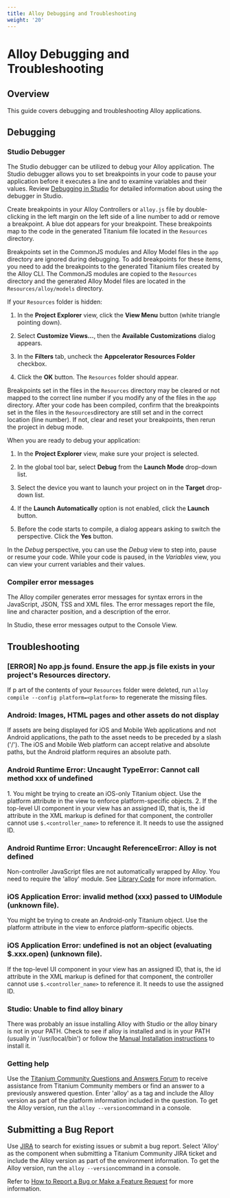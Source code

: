 ```yaml
---
title: Alloy Debugging and Troubleshooting
weight: '20'
---
```


# Alloy Debugging and Troubleshooting

## Overview

This guide covers debugging and troubleshooting Alloy applications.

## Debugging

### Studio Debugger

The Studio debugger can be utilized to debug your Alloy application. The Studio debugger allows you to set breakpoints in your code to pause your application before it executes a line and to examine variables and their values. Review [Debugging in Studio](/guide/Titanium_SDK/Titanium_SDK_How-tos/Debugging_and_Profiling/Debugging_in_Studio/) for detailed information about using the debugger in Studio.

Create breakpoints in your Alloy Controllers or `alloy.js` file by double-clicking in the left margin on the left side of a line number to add or remove a breakpoint. A blue dot appears for your breakpoint. These breakpoints map to the code in the generated Titanium file located in the `Resources` directory.

Breakpoints set in the CommonJS modules and Alloy Model files in the `app` directory are ignored during debugging. To add breakpoints for these items, you need to add the breakpoints to the generated Titanium files created by the Alloy CLI. The CommonJS modules are copied to the `Resources` directory and the generated Alloy Model files are located in the `Resources/alloy/models` directory.

If your `Resources` folder is hidden:

1. In the **Project Explorer** view, click the **View Menu** button (white triangle pointing down).

2. Select **Customize Views...**, then the **Available Customizations** dialog appears.

3. In the **Filters** tab, uncheck the **Appcelerator Resources Folder** checkbox.

4. Click the **OK** button. The `Resources` folder should appear.

Breakpoints set in the files in the `Resources` directory may be cleared or not mapped to the correct line number if you modify any of the files in the `app` directory. After your code has been compiled, confirm that the breakpoints set in the files in the `Resources`directory are still set and in the correct location (line number). If not, clear and reset your breakpoints, then rerun the project in debug mode.

When you are ready to debug your application:

1. In the **Project Explorer** view, make sure your project is selected.

2. In the global tool bar, select **Debug** from the **Launch Mode** drop-down list.

3. Select the device you want to launch your project on in the **Target** drop-down list.

4. If the **Launch Automatically** option is not enabled, click the **Launch** button.

5. Before the code starts to compile, a dialog appears asking to switch the perspective. Click the **Yes** button.

In the _Debug_ perspective, you can use the _Debug_ view to step into, pause or resume your code. While your code is paused, in the _Variables_ view, you can view your current variables and their values.

### Compiler error messages

The Alloy compiler generates error messages for syntax errors in the JavaScript, JSON, TSS and XML files. The error messages report the file, line and character position, and a description of the error.

In Studio, these error messages output to the Console View.

## Troubleshooting

### \[ERROR\] No app.js found. Ensure the app.js file exists in your project's Resources directory.

If p art of the contents of your `Resources` folder were deleted, run `alloy compile --config platform=<platform>` to regenerate the missing files.

### Android: Images, HTML pages and other assets do not display

If assets are being displayed for iOS and Mobile Web applications and not Android applications, the path to the asset needs to be preceded by a slash ('/'). The iOS and Mobile Web platform can accept relative and absolute paths, but the Android platform requires an absolute path.

### Android Runtime Error: Uncaught TypeError: Cannot call method xxx of undefined

1\. You might be trying to create an iOS-only Titanium object. Use the platform attribute in the view to enforce platform-specific objects.
2\. If the top-level UI component in your view has an assigned ID, that is, the id attribute in the XML markup is defined for that component, the controller cannot use `$.<controller_name>` to reference it. It needs to use the assigned ID.

### Android Runtime Error: Uncaught ReferenceError: Alloy is not defined

Non-controller JavaScript files are not automatically wrapped by Alloy. You need to require the 'alloy' module. See [Library Code](/guide/Alloy_Framework/Alloy_Guide/Alloy_Controllers/#LibraryCodeandCommonJSModules) for more information.

### iOS Application Error: invalid method (xxx) passed to UIModule (unknown file).

You might be trying to create an Android-only Titanium object. Use the platform attribute in the view to enforce platform-specific objects.

### iOS Application Error: undefined is not an object (evaluating $.xxx.open) (unknown file).

If the top-level UI component in your view has an assigned ID, that is, the id attribute in the XML markup is defined for that component, the controller cannot use `$.<controller_name>` to reference it. It needs to use the assigned ID.

### Studio: Unable to find alloy binary

There was probably an issue installing Alloy with Studio or the alloy binary is not in your PATH. Check to see if alloy is installed and is in your PATH (usually in '/usr/local/bin') or follow the [Manual Installation instructions](/guide/Alloy_Framework/Alloy_Getting_Started/#command-line-interface-installation) to install it.

### Getting help

Use the [Titanium Community Questions and Answers Forum](https://developer.axway.com/develop-apps#DevelopApps_Engage) to receive assistance from Titanium Community members or find an answer to a previously answered question. Enter 'alloy' as a tag and include the Alloy version as part of the platform information included in the question. To get the Alloy version, run the `alloy --version`command in a console.

## Submitting a Bug Report

Use [JIRA](http://jira.appcelerator.org/) to search for existing issues or submit a bug report. Select 'Alloy' as the component when submitting a Titanium Community JIRA ticket and include the Alloy version as part of the environment information. To get the Alloy version, run the `alloy --version`command in a console.

Refer to [How to Report a Bug or Make a Feature Request](/guide/Titanium_SDK/Titanium_SDK_Guide/Contributing_to_Titanium/How_to_Report_a_Bug_or_Make_a_Feature_Request/) for more information.
